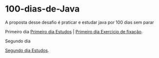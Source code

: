 # 100-dias-de-Java
A proposta desse desafio é praticar e estudar java por 100 dias sem parar
<p>Primeiro dia 
<a href="https://github.com/KarinaHayashi/100-dias-de-Java/blob/main/SaidaDeDados.java">Primeiro dia Estudos</a> |
<a href="https://github.com/KarinaHayashi/100-dias-de-Java/blob/main/SdeDadosEx.java">Primeiro dia Exercicio de fixação</a>.</p>
Segundo dia <p>
<a href="https://github.com/KarinaHayashi/100-dias-de-Java/blob/main/ProcesamentoDeDados.java">Segundo dia Estudos</a>.
</p>
